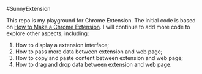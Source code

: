 #SunnyExtension

This repo is my playground for Chrome Extension. The initial code is based on [How to Make a Chrome Extension](https://thoughtbot.com/blog/how-to-make-a-chrome-extension). I will continue to add more code to explore other aspects, including: 

1) How to display a extension interface;
2) How to pass more data between extension and web page; 
3) How to copy and paste content between extension and web page; 
4) How to drag and drop data between extension and web page. 

 

